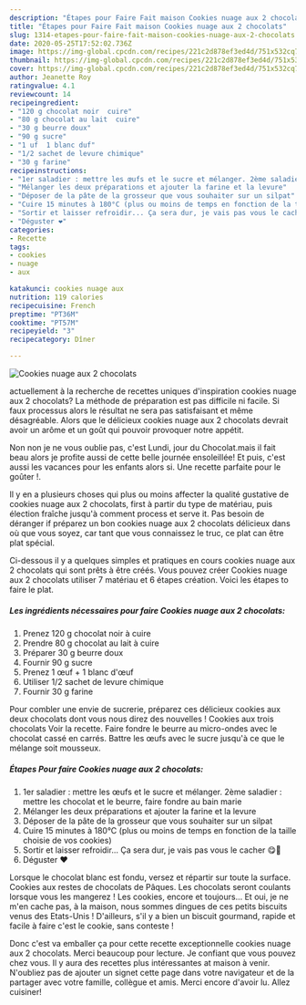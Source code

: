 ```yaml
---
description: "Étapes pour Faire Fait maison Cookies nuage aux 2 chocolats"
title: "Étapes pour Faire Fait maison Cookies nuage aux 2 chocolats"
slug: 1314-etapes-pour-faire-fait-maison-cookies-nuage-aux-2-chocolats
date: 2020-05-25T17:52:02.736Z
image: https://img-global.cpcdn.com/recipes/221c2d878ef3ed4d/751x532cq70/cookies-nuage-aux-2-chocolats-photo-principale-de-la-recette.jpg
thumbnail: https://img-global.cpcdn.com/recipes/221c2d878ef3ed4d/751x532cq70/cookies-nuage-aux-2-chocolats-photo-principale-de-la-recette.jpg
cover: https://img-global.cpcdn.com/recipes/221c2d878ef3ed4d/751x532cq70/cookies-nuage-aux-2-chocolats-photo-principale-de-la-recette.jpg
author: Jeanette Roy
ratingvalue: 4.1
reviewcount: 14
recipeingredient:
- "120 g chocolat noir  cuire"
- "80 g chocolat au lait  cuire"
- "30 g beurre doux"
- "90 g sucre"
- "1 uf  1 blanc duf"
- "1/2 sachet de levure chimique"
- "30 g farine"
recipeinstructions:
- "1er saladier : mettre les œufs et le sucre et mélanger. 2ème saladier : mettre les chocolat et le beurre, faire fondre au bain marie"
- "Mélanger les deux préparations et ajouter la farine et la levure"
- "Déposer de la pâte de la grosseur que vous souhaiter sur un silpat"
- "Cuire 15 minutes à 180°C (plus ou moins de temps en fonction de la taille choisie de vos cookies)"
- "Sortir et laisser refroidir... Ça sera dur, je vais pas vous le cacher 😋🤤"
- "Déguster ❤️"
categories:
- Recette
tags:
- cookies
- nuage
- aux

katakunci: cookies nuage aux 
nutrition: 119 calories
recipecuisine: French
preptime: "PT36M"
cooktime: "PT57M"
recipeyield: "3"
recipecategory: Dîner

---
```



![Cookies nuage aux 2 chocolats](https://img-global.cpcdn.com/recipes/221c2d878ef3ed4d/751x532cq70/cookies-nuage-aux-2-chocolats-photo-principale-de-la-recette.jpg)

actuellement à la recherche de recettes uniques d'inspiration cookies nuage aux 2 chocolats? La méthode de préparation est pas difficile ni facile. Si faux processus alors le résultat ne sera pas satisfaisant et même désagréable. Alors que le délicieux cookies nuage aux 2 chocolats devrait avoir un arôme et un goût qui pouvoir provoquer notre appétit.

Non non je ne vous oublie pas, c&#39;est Lundi, jour du Chocolat.mais il fait beau alors je profite aussi de cette belle journée ensoleillée! Et puis, c&#39;est aussi les vacances pour les enfants alors si. Une recette parfaite pour le goûter !.

Il y en a plusieurs choses qui plus ou moins affecter la qualité gustative de cookies nuage aux 2 chocolats, first à partir du type de matériau, puis élection fraîche jusqu'à comment process et serve it. Pas besoin de déranger if préparez un bon cookies nuage aux 2 chocolats délicieux dans où que vous soyez, car tant que vous connaissez le truc, ce plat can être plat spécial.


Ci-dessous il y a quelques simples et pratiques en cours cookies nuage aux 2 chocolats qui sont prêts à être créés. Vous pouvez créer Cookies nuage aux 2 chocolats utiliser 7 matériau et 6 étapes création. Voici les étapes to faire le plat.

<!--inarticleads1-->

##### Les ingrédients nécessaires pour faire Cookies nuage aux 2 chocolats:

1. Prenez 120 g chocolat noir à cuire
1. Prendre 80 g chocolat au lait à cuire
1. Préparer 30 g beurre doux
1. Fournir 90 g sucre
1. Prenez 1 œuf + 1 blanc d&#39;œuf
1. Utiliser 1/2 sachet de levure chimique
1. Fournir 30 g farine


Pour combler une envie de sucrerie, préparez ces délicieux cookies aux deux chocolats dont vous nous direz des nouvelles ! Cookies aux trois chocolats Voir la recette. Faire fondre le beurre au micro-ondes avec le chocolat cassé en carrés. Battre les œufs avec le sucre jusqu&#39;à ce que le mélange soit mousseux. 

<!--inarticleads2-->

##### Étapes Pour faire Cookies nuage aux 2 chocolats:

1. 1er saladier : mettre les œufs et le sucre et mélanger. 2ème saladier : mettre les chocolat et le beurre, faire fondre au bain marie
1. Mélanger les deux préparations et ajouter la farine et la levure
1. Déposer de la pâte de la grosseur que vous souhaiter sur un silpat
1. Cuire 15 minutes à 180°C (plus ou moins de temps en fonction de la taille choisie de vos cookies)
1. Sortir et laisser refroidir... Ça sera dur, je vais pas vous le cacher 😋🤤
1. Déguster ❤️


Lorsque le chocolat blanc est fondu, versez et répartir sur toute la surface. Cookies aux restes de chocolats de Pâques. Les chocolats seront coulants lorsque vous les mangerez ! Les cookies, encore et toujours… Et oui, je ne m&#39;en cache pas, à la maison, nous sommes dingues de ces petits biscuits venus des Etats-Unis ! D&#39;ailleurs, s&#39;il y a bien un biscuit gourmand, rapide et facile à faire c&#39;est le cookie, sans conteste ! 


Donc c'est va emballer ça pour cette recette exceptionnelle cookies nuage aux 2 chocolats. Merci beaucoup pour lecture. Je confiant que vous pouvez chez vous. Il y aura des recettes plus  intéressantes at maison à venir. N'oubliez pas de ajouter un signet cette page dans votre navigateur et de la partager avec votre famille, collègue et amis. Merci encore d'avoir lu. Allez cuisiner!
